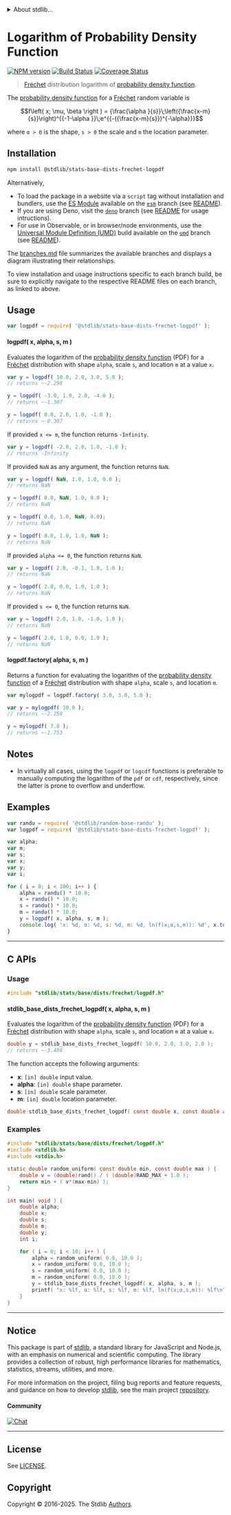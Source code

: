 <!--

@license Apache-2.0

Copyright (c) 2018 The Stdlib Authors.

Licensed under the Apache License, Version 2.0 (the "License");
you may not use this file except in compliance with the License.
You may obtain a copy of the License at

   http://www.apache.org/licenses/LICENSE-2.0

Unless required by applicable law or agreed to in writing, software
distributed under the License is distributed on an "AS IS" BASIS,
WITHOUT WARRANTIES OR CONDITIONS OF ANY KIND, either express or implied.
See the License for the specific language governing permissions and
limitations under the License.

-->


<details>
  <summary>
    About stdlib...
  </summary>
  <p>We believe in a future in which the web is a preferred environment for numerical computation. To help realize this future, we've built stdlib. stdlib is a standard library, with an emphasis on numerical and scientific computation, written in JavaScript (and C) for execution in browsers and in Node.js.</p>
  <p>The library is fully decomposable, being architected in such a way that you can swap out and mix and match APIs and functionality to cater to your exact preferences and use cases.</p>
  <p>When you use stdlib, you can be absolutely certain that you are using the most thorough, rigorous, well-written, studied, documented, tested, measured, and high-quality code out there.</p>
  <p>To join us in bringing numerical computing to the web, get started by checking us out on <a href="https://github.com/stdlib-js/stdlib">GitHub</a>, and please consider <a href="https://opencollective.com/stdlib">financially supporting stdlib</a>. We greatly appreciate your continued support!</p>
</details>

# Logarithm of Probability Density Function

[![NPM version][npm-image]][npm-url] [![Build Status][test-image]][test-url] [![Coverage Status][coverage-image]][coverage-url] <!-- [![dependencies][dependencies-image]][dependencies-url] -->

> [Fréchet][frechet-distribution] distribution logarithm of [probability density function][pdf].

<section class="intro">

The [probability density function][pdf] for a [Fréchet][frechet-distribution] random variable is

<!-- <equation class="equation" label="eq:frechet_pdf" align="center" raw="f\left( x; \mu, \beta \right ) = {\frac{\alpha }{s}}\;\left({\frac{x-m}{s}}\right)^{{-1-\alpha }}\;e^{{-({\frac{x-m}{s}})^{-\alpha}}}" alt="Probability density function for a Fréchet distribution."> -->

```math
f\left( x; \mu, \beta \right ) = {\frac{\alpha }{s}}\;\left({\frac{x-m}{s}}\right)^{{-1-\alpha }}\;e^{{-({\frac{x-m}{s}})^{-\alpha}}}
```

<!-- <div class="equation" align="center" data-raw-text="f\left( x; \mu, \beta \right ) = {\frac{\alpha }{s}}\;\left({\frac{x-m}{s}}\right)^{{-1-\alpha }}\;e^{{-({\frac{x-m}{s}})^{-\alpha}}}" data-equation="eq:frechet_pdf">
    <img src="https://cdn.jsdelivr.net/gh/stdlib-js/stdlib@591cf9d5c3a0cd3c1ceec961e5c49d73a68374cb/lib/node_modules/@stdlib/stats/base/dists/frechet/logpdf/docs/img/equation_frechet_pdf.svg" alt="Probability density function for a Fréchet distribution.">
    <br>
</div> -->

<!-- </equation> -->

where `α > 0` is the shape, `s > 0` the scale and `m` the location parameter.

</section>

<!-- /.intro -->

<section class="installation">

## Installation

```bash
npm install @stdlib/stats-base-dists-frechet-logpdf
```

Alternatively,

-   To load the package in a website via a `script` tag without installation and bundlers, use the [ES Module][es-module] available on the [`esm`][esm-url] branch (see [README][esm-readme]).
-   If you are using Deno, visit the [`deno`][deno-url] branch (see [README][deno-readme] for usage intructions).
-   For use in Observable, or in browser/node environments, use the [Universal Module Definition (UMD)][umd] build available on the [`umd`][umd-url] branch (see [README][umd-readme]).

The [branches.md][branches-url] file summarizes the available branches and displays a diagram illustrating their relationships.

To view installation and usage instructions specific to each branch build, be sure to explicitly navigate to the respective README files on each branch, as linked to above.

</section>

<section class="usage">

## Usage

```javascript
var logpdf = require( '@stdlib/stats-base-dists-frechet-logpdf' );
```

#### logpdf( x, alpha, s, m )

Evaluates the logarithm of the [probability density function][pdf] (PDF) for a [Fréchet][frechet-distribution] distribution with shape `alpha`, scale `s`, and location `m` at a value `x`.

```javascript
var y = logpdf( 10.0, 2.0, 3.0, 5.0 );
// returns ~-2.298

y = logpdf( -3.0, 1.0, 2.0, -4.0 );
// returns ~-1.307

y = logpdf( 0.0, 2.0, 1.0, -1.0 );
// returns ~-0.307
```

If provided `x <= m`, the function returns `-Infinity`.

```javascript
var y = logpdf( -2.0, 2.0, 1.0, -1.0 );
// returns -Infinity
```

If provided `NaN` as any argument, the function returns `NaN`.

```javascript
var y = logpdf( NaN, 1.0, 1.0, 0.0 );
// returns NaN

y = logpdf( 0.0, NaN, 1.0, 0.0 );
// returns NaN

y = logpdf( 0.0, 1.0, NaN, 0.0);
// returns NaN

y = logpdf( 0.0, 1.0, 1.0, NaN );
// returns NaN
```

If provided `alpha <= 0`, the function returns `NaN`.

```javascript
var y = logpdf( 2.0, -0.1, 1.0, 1.0 );
// returns NaN

y = logpdf( 2.0, 0.0, 1.0, 1.0 );
// returns NaN
```

If provided `s <= 0`, the function returns `NaN`.

```javascript
var y = logpdf( 2.0, 1.0, -1.0, 1.0 );
// returns NaN

y = logpdf( 2.0, 1.0, 0.0, 1.0 );
// returns NaN
```

#### logpdf.factory( alpha, s, m )

Returns a function for evaluating the logarithm of the [probability density function][pdf] of a [Fréchet][frechet-distribution] distribution with shape `alpha`, scale `s`, and location `m`.

```javascript
var mylogpdf = logpdf.factory( 3.0, 3.0, 5.0 );

var y = mylogpdf( 10.0 );
// returns ~-2.259

y = mylogpdf( 7.0 );
// returns ~-1.753
```

</section>

<!-- /.usage -->

<section class="notes">

## Notes

-   In virtually all cases, using the `logpdf` or `logcdf` functions is preferable to manually computing the logarithm of the `pdf` or `cdf`, respectively, since the latter is prone to overflow and underflow.

</section>

<!-- /.notes -->

<section class="examples">

## Examples

<!-- eslint no-undef: "error" -->

```javascript
var randu = require( '@stdlib/random-base-randu' );
var logpdf = require( '@stdlib/stats-base-dists-frechet-logpdf' );

var alpha;
var m;
var s;
var x;
var y;
var i;

for ( i = 0; i < 100; i++ ) {
    alpha = randu() * 10.0;
    x = randu() * 10.0;
    s = randu() * 10.0;
    m = randu() * 10.0;
    y = logpdf( x, alpha, s, m );
    console.log( 'x: %d, α: %d, s: %d, m: %d, ln(f(x;α,s,m)): %d', x.toFixed( 4 ), alpha.toFixed( 4 ), s.toFixed( 4 ), m.toFixed( 4 ), y.toFixed( 4 ) );
}
```

</section>

<!-- /.examples -->

<!-- C interface documentation. -->

* * *

<section class="c">

## C APIs

<!-- Section to include introductory text. Make sure to keep an empty line after the intro `section` element and another before the `/section` close. -->

<section class="intro">

</section>

<!-- /.intro -->

<!-- C usage documentation. -->

<section class="usage">

### Usage

```c
#include "stdlib/stats/base/dists/frechet/logpdf.h"
```

#### stdlib_base_dists_frechet_logpdf( x, alpha, s, m )

Evaluates the logarithm of the [probability density function][pdf] (PDF) for a [Fréchet][frechet-distribution] distribution with shape `alpha`, scale `s`, and location `m` at a value `x`.

```c
double y = stdlib_base_dists_frechet_logpdf( 10.0, 2.0, 3.0, 2.0 );
// returns ~-3.489
```

The function accepts the following arguments:

-   **x**: `[in] double` input value.
-   **alpha**: `[in] double` shape parameter.
-   **s**: `[in] double` scale parameter.
-   **m**: `[in] double` location parameter.

```c
double stdlib_base_dists_frechet_logpdf( const double x, const double alpha, const double s, const double m );
```

</section>

<!-- /.usage -->

<!-- C API usage notes. Make sure to keep an empty line after the `section` element and another before the `/section` close. -->

<section class="notes">

</section>

<!-- /.notes -->

<!-- C API usage examples. -->

<section class="examples">

### Examples

```c
#include "stdlib/stats/base/dists/frechet/logpdf.h"
#include <stdlib.h>
#include <stdio.h>

static double random_uniform( const double min, const double max ) {
    double v = (double)rand() / ( (double)RAND_MAX + 1.0 );
    return min + ( v*(max-min) );
}

int main( void ) {
    double alpha;
    double x;
    double s;
    double m;
    double y;
    int i;

    for ( i = 0; i < 10; i++ ) {
        alpha = random_uniform( 0.0, 10.0 );
        x = random_uniform( 0.0, 10.0 );
        s = random_uniform( 0.0, 10.0 );
        m = random_uniform( 0.0, 10.0 );
        y = stdlib_base_dists_frechet_logpdf( x, alpha, s, m );
        printf( "x: %lf, α: %lf, s: %lf, m: %lf, ln(f(x;α,s,m)): %lf\n", x, alpha, s, m, y );
    }
}

```

</section>

<!-- /.examples -->

</section>

<!-- /.c -->

<!-- Section for related `stdlib` packages. Do not manually edit this section, as it is automatically populated. -->

<section class="related">

</section>

<!-- /.related -->

<!-- Section for all links. Make sure to keep an empty line after the `section` element and another before the `/section` close. -->


<section class="main-repo" >

* * *

## Notice

This package is part of [stdlib][stdlib], a standard library for JavaScript and Node.js, with an emphasis on numerical and scientific computing. The library provides a collection of robust, high performance libraries for mathematics, statistics, streams, utilities, and more.

For more information on the project, filing bug reports and feature requests, and guidance on how to develop [stdlib][stdlib], see the main project [repository][stdlib].

#### Community

[![Chat][chat-image]][chat-url]

---

## License

See [LICENSE][stdlib-license].


## Copyright

Copyright &copy; 2016-2025. The Stdlib [Authors][stdlib-authors].

</section>

<!-- /.stdlib -->

<!-- Section for all links. Make sure to keep an empty line after the `section` element and another before the `/section` close. -->

<section class="links">

[npm-image]: http://img.shields.io/npm/v/@stdlib/stats-base-dists-frechet-logpdf.svg
[npm-url]: https://npmjs.org/package/@stdlib/stats-base-dists-frechet-logpdf

[test-image]: https://github.com/stdlib-js/stats-base-dists-frechet-logpdf/actions/workflows/test.yml/badge.svg?branch=main
[test-url]: https://github.com/stdlib-js/stats-base-dists-frechet-logpdf/actions/workflows/test.yml?query=branch:main

[coverage-image]: https://img.shields.io/codecov/c/github/stdlib-js/stats-base-dists-frechet-logpdf/main.svg
[coverage-url]: https://codecov.io/github/stdlib-js/stats-base-dists-frechet-logpdf?branch=main

<!--

[dependencies-image]: https://img.shields.io/david/stdlib-js/stats-base-dists-frechet-logpdf.svg
[dependencies-url]: https://david-dm.org/stdlib-js/stats-base-dists-frechet-logpdf/main

-->

[chat-image]: https://img.shields.io/gitter/room/stdlib-js/stdlib.svg
[chat-url]: https://app.gitter.im/#/room/#stdlib-js_stdlib:gitter.im

[stdlib]: https://github.com/stdlib-js/stdlib

[stdlib-authors]: https://github.com/stdlib-js/stdlib/graphs/contributors

[umd]: https://github.com/umdjs/umd
[es-module]: https://developer.mozilla.org/en-US/docs/Web/JavaScript/Guide/Modules

[deno-url]: https://github.com/stdlib-js/stats-base-dists-frechet-logpdf/tree/deno
[deno-readme]: https://github.com/stdlib-js/stats-base-dists-frechet-logpdf/blob/deno/README.md
[umd-url]: https://github.com/stdlib-js/stats-base-dists-frechet-logpdf/tree/umd
[umd-readme]: https://github.com/stdlib-js/stats-base-dists-frechet-logpdf/blob/umd/README.md
[esm-url]: https://github.com/stdlib-js/stats-base-dists-frechet-logpdf/tree/esm
[esm-readme]: https://github.com/stdlib-js/stats-base-dists-frechet-logpdf/blob/esm/README.md
[branches-url]: https://github.com/stdlib-js/stats-base-dists-frechet-logpdf/blob/main/branches.md

[stdlib-license]: https://raw.githubusercontent.com/stdlib-js/stats-base-dists-frechet-logpdf/main/LICENSE

[frechet-distribution]: https://en.wikipedia.org/wiki/Fr%C3%A9chet_distribution

[pdf]: https://en.wikipedia.org/wiki/Probability_density_function

</section>

<!-- /.links -->
